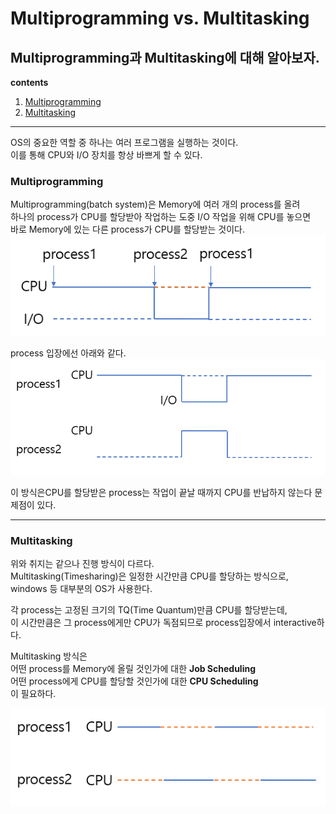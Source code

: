 Multiprogramming vs. Multitasking
======
Multiprogramming과 Multitasking에 대해 알아보자.
------
**contents**
1. [Multiprogramming](#Multiprogramming)
2. [Multitasking](#Multitasking)

***
OS의 중요한 역할 중 하나는 여러 프로그램을 실행하는 것이다.  
이를 통해 CPU와 I/O 장치를 항상 바쁘게 할 수 있다.  

### Multiprogramming
Multiprogramming(batch system)은 Memory에 여러 개의 process를 올려  
하나의 process가 CPU를 할당받아 작업하는 도중 I/O 작업을 위해 CPU를 놓으면  
바로 Memory에 있는 다른 process가 CPU를 할당받는 것이다.  
<img src="/assets/images/OS_Multiprogramming02.PNG">  


process 입장에선 아래와 같다.  
<img src="/assets/images/OS_Multiprogramming01.PNG" width="550">  

이 방식은CPU를 할당받은 process는 작업이 끝날 때까지 CPU를 반납하지 않는다 문제점이 있다.  

***
### Multitasking
위와 취지는 같으나 진행 방식이 다르다.  
Multitasking(Timesharing)은 일정한 시간만큼 CPU를 할당하는 방식으로, windows 등 대부분의 OS가 사용한다.  

각 process는 고정된 크기의 TQ(Time Quantum)만큼 CPU를 할당받는데,  
이 시간만큼은 그 process에게만 CPU가 독점되므로 process입장에서 interactive하다.  

Multitasking 방식은  
어떤 process를 Memory에 올릴 것인가에 대한 **Job Scheduling**    
어떤 process에게 CPU를 할당할 것인가에 대한 **CPU Scheduling**    
이 필요하다.  

<img src="/assets/images/OS_MultiTasking.PNG">    

